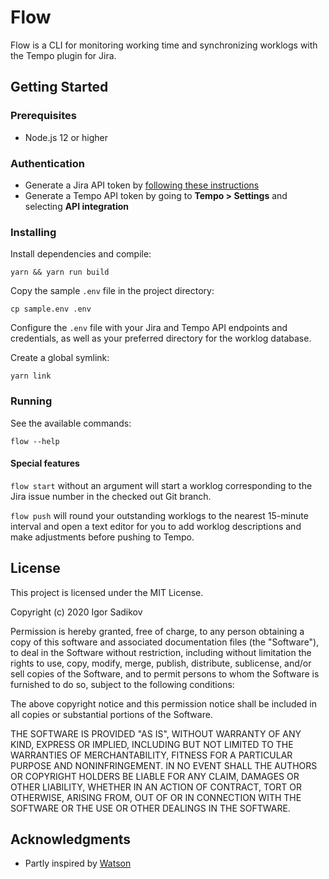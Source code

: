 # Flow

Flow is a CLI for monitoring working time and synchronizing worklogs with the Tempo plugin for Jira.

## Getting Started

### Prerequisites

- Node.js 12 or higher

### Authentication

- Generate a Jira API token by [following these instructions](https://confluence.atlassian.com/cloud/api-tokens-938839638.html)
- Generate a Tempo API token by going to **Tempo > Settings** and selecting **API integration**

### Installing

Install dependencies and compile:

```
yarn && yarn run build
```

Copy the sample `.env` file in the project directory:

```
cp sample.env .env
```

Configure the `.env` file with your Jira and Tempo API endpoints and credentials, as well as your preferred directory for the worklog database.

Create a global symlink:

```
yarn link
```

### Running

See the available commands:

```
flow --help
```

#### Special features

`flow start` without an argument will start a worklog corresponding to the Jira issue number in the checked out Git branch.

`flow push` will round your outstanding worklogs to the nearest 15-minute interval and open a text editor for you to add worklog descriptions and make adjustments before pushing to Tempo.

## License

This project is licensed under the MIT License.

Copyright (c) 2020 Igor Sadikov

Permission is hereby granted, free of charge, to any person obtaining a copy of this software and associated documentation files (the "Software"), to deal in the Software without restriction, including without limitation the rights to use, copy, modify, merge, publish, distribute, sublicense, and/or sell copies of the Software, and to permit persons to whom the Software is furnished to do so, subject to the following conditions:

The above copyright notice and this permission notice shall be included in all copies or substantial portions of the Software.

THE SOFTWARE IS PROVIDED "AS IS", WITHOUT WARRANTY OF ANY KIND, EXPRESS OR IMPLIED, INCLUDING BUT NOT LIMITED TO THE WARRANTIES OF MERCHANTABILITY, FITNESS FOR A PARTICULAR PURPOSE AND NONINFRINGEMENT. IN NO EVENT SHALL THE AUTHORS OR COPYRIGHT HOLDERS BE LIABLE FOR ANY CLAIM, DAMAGES OR OTHER LIABILITY, WHETHER IN AN ACTION OF CONTRACT, TORT OR OTHERWISE, ARISING FROM, OUT OF OR IN CONNECTION WITH THE SOFTWARE OR THE USE OR OTHER DEALINGS IN THE SOFTWARE.

## Acknowledgments

- Partly inspired by [Watson](https://tailordev.github.io/Watson/)
